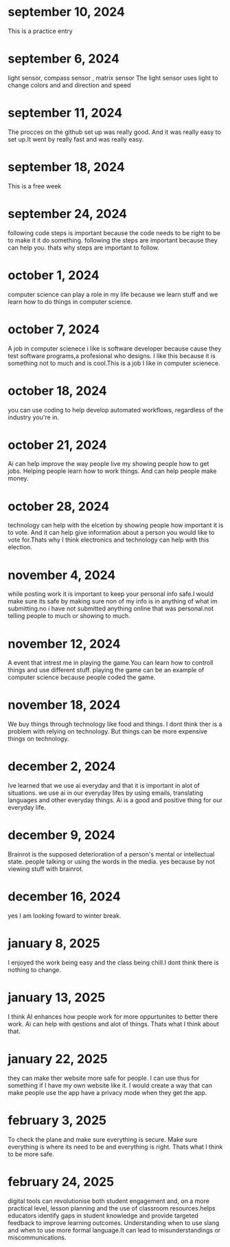 # september 10, 2024
This is a practice entry

# september 6, 2024
light sensor, compass sensor , matrix sensor
The light sensor uses light to change colors and and direction and speed

# september 11, 2024
The procces on the github set up was really good. And it was really easy to set up.It went by really fast and was really easy. 

# september 18, 2024
This is a free week

# september 24, 2024
following code steps is important because the code needs to be right to be to make it it do something. following the steps are important because they can help you. thats why steps are important to follow.

# october 1, 2024
computer science can play a role in my life because we learn stuff and we learn how to do things in computer science.

# october 7, 2024
A job in computer scienece i like is software developer because cause they test software programs,a profesional who designs. I like this because it is something not to much and is cool.This is a job I like in computer scienece.

# october 18, 2024
you can use coding to help develop automated workflows, regardless of the industry you're in. 

# october 21, 2024
Ai can help improve the way people live my showing people how to get jobs. Helping people learn how to work things. And can help people make money.

# october 28, 2024
technology can help with the elcetion by showing people how important it is to vote. And it can help give information about a person you would like to vote for.Thats why I think electronics and technology can help with this election.

# november 4, 2024
while posting work it is important to keep your personal info safe.I would make sure its safe by making sure non of my info is in anything of what im submitting.no i have not submitted anything online that was personal.not telling people to much or showing to much.

# november 12, 2024
A event that intrest me in playing the game.You can learn how to controll things and use different stuff. playing the game can be an example of computer science because people coded the game.

# november 18, 2024 
We buy things through technology like food and things. I dont think ther is a problem with relying on technology. But things can be more expensive things on technology.

# december 2, 2024
Ive learned that we use ai everyday and that it is important in alot of situations. we use ai in our everyday lifes by using emails, translating languages and other everyday things. Ai is a good and positive thing for our everyday life.

# december 9, 2024 
Brainrot is the supposed deterioration of a person's mental or intellectual state. people talking or using the words in the media. yes because by not viewing stuff with brainrot.

# december 16, 2024
yes I am looking foward to winter break.

# january 8, 2025
I enjoyed the work being easy and the class being chill.I dont think there is nothing to change.

# january 13, 2025
I think AI enhances how people work for more oppurtunites to better there work. Ai can help with qestions and alot of things. Thats what I think about that.

# january 22, 2025
they can make ther website more safe for people. I can use thus for something if I have my own website like it. I would create a way that can make people use the app have a privacy mode when they get the app.

# february 3, 2025
To check the plane and make sure everything is secure. Make sure everything is where its need to be and everything is right. Thats what I think to be more safe.

# february 24, 2025
digital tools can revolutionise both student engagement and, on a more practical level, lesson planning and the use of classroom resources.helps educators identify gaps in student knowledge and provide targeted feedback to improve learning outcomes. Understanding when to use slang and when to use more formal language.It can lead to misunderstandings or miscommunications.

